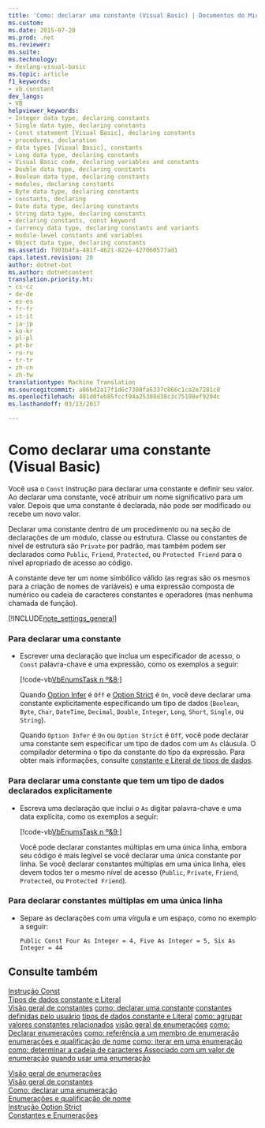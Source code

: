 ```yaml
---
title: 'Como: declarar uma constante (Visual Basic) | Documentos do Microsoft'
ms.custom: 
ms.date: 2015-07-20
ms.prod: .net
ms.reviewer: 
ms.suite: 
ms.technology:
- devlang-visual-basic
ms.topic: article
f1_keywords:
- vb.constant
dev_langs:
- VB
helpviewer_keywords:
- Integer data type, declaring constants
- Single data type, declaring constants
- Const statement [Visual Basic], declaring constants
- procedures, declaration
- data types [Visual Basic], constants
- Long data type, declaring constants
- Visual Basic code, declaring variables and constants
- Double data type, declaring constants
- Boolean data type, declaring constants
- modules, declaring constants
- Byte data type, declaring constants
- constants, declaring
- Date data type, declaring constants
- String data type, declaring constants
- declaring constants, const keyword
- Currency data type, declaring constants and variants
- module-level constants and variables
- Object data type, declaring constants
ms.assetid: f901b4fa-481f-4621-822e-427060577ad1
caps.latest.revision: 20
author: dotnet-bot
ms.author: dotnetcontent
translation.priority.ht:
- cs-cz
- de-de
- es-es
- fr-fr
- it-it
- ja-jp
- ko-kr
- pl-pl
- pt-br
- ru-ru
- tr-tr
- zh-cn
- zh-tw
translationtype: Machine Translation
ms.sourcegitcommit: a06bd2a17f1d6c7308fa6337c866c1ca2e7281c0
ms.openlocfilehash: 401d0feb85fccf94a25308d38c3c75198ef9294c
ms.lasthandoff: 03/13/2017

---
```

# <a name="how-to-declare-a-constant-visual-basic"></a>Como declarar uma constante (Visual Basic)
Você usa o `Const` instrução para declarar uma constante e definir seu valor. Ao declarar uma constante, você atribuir um nome significativo para um valor. Depois que uma constante é declarada, não pode ser modificado ou recebe um novo valor.  
  
 Declarar uma constante dentro de um procedimento ou na seção de declarações de um módulo, classe ou estrutura. Classe ou constantes de nível de estrutura são `Private` por padrão, mas também podem ser declarados como `Public`, `Friend`, `Protected`, ou `Protected Friend` para o nível apropriado de acesso ao código.  
  
 A constante deve ter um nome simbólico válido (as regras são os mesmos para a criação de nomes de variáveis) e uma expressão composta de numérico ou cadeia de caracteres constantes e operadores (mas nenhuma chamada de função).  
  
[!INCLUDE[note_settings_general](../../../../csharp/language-reference/compiler-messages/includes/note_settings_general_md.md)]  
  
### <a name="to-declare-a-constant"></a>Para declarar uma constante  
  
-   Escrever uma declaração que inclua um especificador de acesso, o `Const` palavra-chave e uma expressão, como os exemplos a seguir:  
  
     [!code-vb[VbEnumsTask n º&8;](../../../../visual-basic/language-reference/statements/codesnippet/VisualBasic/how-to-declare-a-constant_1.vb)]  
  
     Quando [Option Infer](../../../../visual-basic/language-reference/statements/option-infer-statement.md) é `Off` e [Option Strict](../../../../visual-basic/language-reference/statements/option-strict-statement.md) é `On`, você deve declarar uma constante explicitamente especificando um tipo de dados (`Boolean`, `Byte`, `Char`, `DateTime`, `Decimal`, `Double`, `Integer`, `Long`, `Short`, `Single`, ou `String`).  
  
     Quando `Option Infer` é `On` ou `Option Strict` é `Off`, você pode declarar uma constante sem especificar um tipo de dados com um `As` cláusula. O compilador determina o tipo da constante do tipo da expressão. Para obter mais informações, consulte [constante e Literal de tipos de dados](constant-and-literal-data-types.md).  
  
### <a name="to-declare-a-constant-that-has-an-explicitly-stated-data-type"></a>Para declarar uma constante que tem um tipo de dados declarados explicitamente  
  
-   Escreva uma declaração que inclui o `As` digitar palavra-chave e uma data explícita, como os exemplos a seguir:  
  
     [!code-vb[VbEnumsTask n º&9;](../../../../visual-basic/language-reference/statements/codesnippet/VisualBasic/how-to-declare-a-constant_2.vb)]  
  
     Você pode declarar constantes múltiplas em uma única linha, embora seu código é mais legível se você declarar uma única constante por linha. Se você declarar constantes múltiplas em uma única linha, eles devem todos ter o mesmo nível de acesso (`Public`, `Private`, `Friend`, `Protected`, ou `Protected Friend`).  
  
### <a name="to-declare-multiple-constants-on-a-single-line"></a>Para declarar constantes múltiplas em uma única linha  
  
-   Separe as declarações com uma vírgula e um espaço, como no exemplo a seguir:  
  
    ```  
    Public Const Four As Integer = 4, Five As Integer = 5, Six As Integer = 44  
    ```  
  
## <a name="see-also"></a>Consulte também  
 [Instrução Const](../../../../visual-basic/language-reference/statements/const-statement.md)   
 [Tipos de dados constante e Literal](constant-and-literal-data-types.md)   
 [Visão geral de constantes](constants-overview.md)
 [como: declarar uma constante](how-to-declare-a-constant.md)
 [constantes definidas pelo usuário](user-defined-constants.md)
 [tipos de dados constante e Literal](constant-and-literal-data-types.md)
 [como: agrupar valores constantes relacionados](how-to-group-related-constant-values-together.md)
 [visão geral de enumerações](enumerations-overview.md)
 [como: Declarar enumerações](how-to-declare-enumerations.md)
 [como: referência a um membro de enumeração](how-to-refer-to-an-enumeration-member.md)
 [enumerações e qualificação de nome](enumerations-and-name-qualification.md)
 [como: iterar em uma enumeração](how-to-iterate-through-an-enumeration.md)
 [como: determinar a cadeia de caracteres Associado com um valor de enumeração](how-to-determine-the-string-associated-with-an-enumeration-value.md)
 [quando usar uma enumeração](when-to-use-an-enumeration.md)

 [Visão geral de enumerações](enumerations-overview.md)   
 [Visão geral de constantes](constants-overview.md)   
 [Como: declarar uma enumeração](how-to-declare-enumerations.md)   
 [Enumerações e qualificação de nome](enumerations-and-name-qualification.md)   
 [Instrução Option Strict](../../../../visual-basic/language-reference/statements/option-strict-statement.md)   
 [Constantes e Enumerações](../../../../visual-basic/language-reference/constants-and-enumerations.md)

